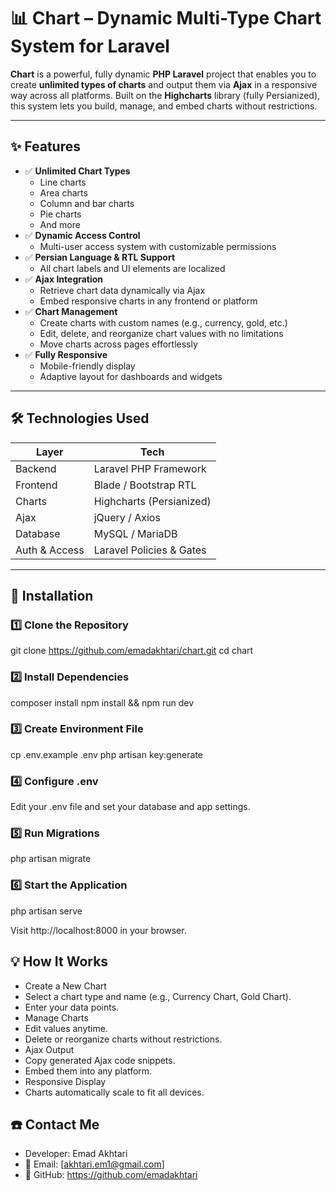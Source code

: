 # 📊 Chart – Dynamic Multi-Type Chart System for Laravel

**Chart** is a powerful, fully dynamic **PHP Laravel** project that enables you to create **unlimited types of charts** and output them via **Ajax** in a responsive way across all platforms. Built on the **Highcharts** library (fully Persianized), this system lets you build, manage, and embed charts without restrictions.

---

## ✨ Features

- ✅ **Unlimited Chart Types**
  - Line charts
  - Area charts
  - Column and bar charts
  - Pie charts
  - And more
- ✅ **Dynamic Access Control**
  - Multi-user access system with customizable permissions
- ✅ **Persian Language & RTL Support**
  - All chart labels and UI elements are localized
- ✅ **Ajax Integration**
  - Retrieve chart data dynamically via Ajax
  - Embed responsive charts in any frontend or platform
- ✅ **Chart Management**
  - Create charts with custom names (e.g., currency, gold, etc.)
  - Edit, delete, and reorganize chart values with no limitations
  - Move charts across pages effortlessly
- ✅ **Fully Responsive**
  - Mobile-friendly display
  - Adaptive layout for dashboards and widgets

---

## 🛠️ Technologies Used

| Layer         | Tech                           |
|---------------|--------------------------------|
| Backend       | Laravel PHP Framework         |
| Frontend      | Blade / Bootstrap RTL|
| Charts        | Highcharts (Persianized)      |
| Ajax          | jQuery / Axios                |
| Database      | MySQL / MariaDB               |
| Auth & Access | Laravel Policies & Gates      |

---

## 🚀 Installation

### 1️⃣ Clone the Repository
git clone https://github.com/emadakhtari/chart.git
cd chart

### 2️⃣ Install Dependencies
composer install
npm install && npm run dev

### 3️⃣ Create Environment File
cp .env.example .env
php artisan key:generate

### 4️⃣ Configure .env
Edit your .env file and set your database and app settings.

### 5️⃣ Run Migrations
php artisan migrate

### 6️⃣ Start the Application
php artisan serve

Visit http://localhost:8000 in your browser.

## 💡 How It Works
- Create a New Chart
- Select a chart type and name (e.g., Currency Chart, Gold Chart).
- Enter your data points.
- Manage Charts
- Edit values anytime.
- Delete or reorganize charts without restrictions.
- Ajax Output
- Copy generated Ajax code snippets.
- Embed them into any platform.
- Responsive Display
- Charts automatically scale to fit all devices.

## ☎️ Contact Me
- Developer: Emad Akhtari
- 📧 Email: [akhtari.em1@gmail.com]
- 🔗 GitHub: https://github.com/emadakhtari

